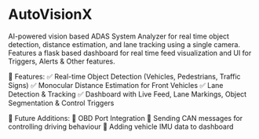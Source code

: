 # AutoVisionX
AI-powered vision based ADAS System Analyzer for real time object detection, distance estimation, and lane tracking using a single camera. Features a flask based dashboard for real time feed visualization and UI for Triggers, Alerts &amp; Other features.

📌 Features:
✅ Real-time Object Detection (Vehicles, Pedestrians, Traffic Signs) 
✅ Monocular Distance Estimation for Front Vehicles
✅ Lane Detection & Tracking 
✅ Dashboard with Live Feed, Lane Markings, Object Segmentation & Control Triggers

🚀 Future Additions:
🔹 OBD Port Integration
🔹 Sending CAN messages for controlling driving behaviour
🔹 Adding vehicle IMU data to dashboard
